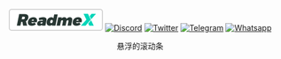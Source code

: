 <div align="center">
  
[![ReadmeX][readmex-image]][readmex-url]
[![Discord][discord-image]][discord-url]
[![Twitter][twitter-image]][twitter-url]
[![Telegram][telegram-image]][telegram-url]
[![Whatsapp][whatsapp-image]][whatsapp-url]

[readmex-image]: https://raw.githubusercontent.com/CodePhiliaX/resource-trusteeship/main/readmex.svg
[readmex-url]: https://readmex.com/CodePhiliaX/Chat2DB
[discord-image]: https://img.shields.io/badge/-Join%20us%20on%20Discord-%237289DA.svg?style=flat&logo=discord&logoColor=white
[discord-url]: https://discord.com/invite/uNjb3n5JVN
[twitter-image]: https://img.shields.io/twitter/follow/_Chat2DB?label=Chat2DB
[twitter-url]: https://twitter.com/intent/tweet?text=Chat2DB-An%20intelligent%20and%20versatile%20general-purpose%20SQL%20client%20and%20reporting%20tool%20for%20databases%20which%20integrates%20ChatGPT%20capabilities.&url=https://github.com/chat2db/Chat2DB&hashtags=ChatGPT,AGI,SQL%20Client,Reporting%20tool
[telegram-image]: https://img.shields.io/twitter/url?label=Telegram&logo=Telegram&style=social&url=https://github.com/chat2db/Chat2DB
[telegram-url]: https://t.me/share/url?text=Chat2DB-An%20intelligent%20and%20versatile%20general-purpose%20SQL%20client%20and%20reporting%20tool%20for%20databases%20which%20integrates%20ChatGPT%20capabilities.&url=https://github.com/chat2db/Chat2DB
[whatsapp-image]: https://img.shields.io/twitter/url?label=whatsapp&logo=whatsapp&style=social&url=https://github.com/chat2db/Chat2DB
[whatsapp-url]: https://api.whatsapp.com/send?text=Chat2DB-An%20intelligent%20and%20versatile%20general-purpose%20SQL%20client%20and%20reporting%20tool%20for%20databases%20which%20integrates%20ChatGPT%20capabilities.%20https://github.com/chat2db/Chat2DB

悬浮的滚动条

</div>

